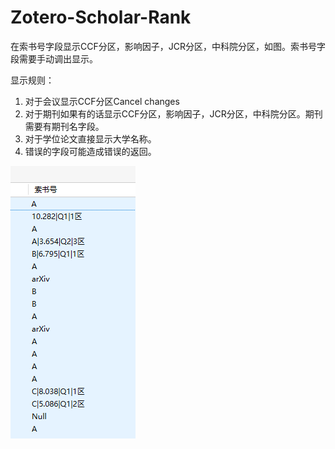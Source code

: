  
 # Zotero-Scholar-Rank

在索书号字段显示CCF分区，影响因子，JCR分区，中科院分区，如图。索书号字段需要手动调出显示。

显示规则：

1. 对于会议显示CCF分区Cancel changes
2. 对于期刊如果有的话显示CCF分区，影响因子，JCR分区，中科院分区。期刊需要有期刊名字段。
3. 对于学位论文直接显示大学名称。
4. 错误的字段可能造成错误的返回。

![](./readme.png)
